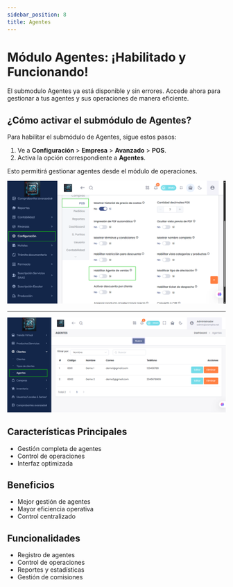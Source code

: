 ```yaml
---
sidebar_position: 8
title: Agentes
---
```


# Módulo Agentes: ¡Habilitado y Funcionando!

El submodulo  Agentes ya está disponible y sin errores. Accede ahora para gestionar a tus agentes y sus operaciones de manera eficiente.

## ¿Cómo activar el submódulo de Agentes?

Para habilitar el submódulo de Agentes, sigue estos pasos:

1. Ve a **Configuración** > **Empresa** > **Avanzado** > **POS**.
2. Activa la opción correspondiente a **Agentes**.

Esto permitirá gestionar agentes desde el módulo de operaciones.

![Ruta de activación](img/ruta-activacion-agentes.png)

---


![Opción de agentes](img/opcion-agentes-pos.png)



## Características Principales

- Gestión completa de agentes
- Control de operaciones
- Interfaz optimizada

## Beneficios

- Mejor gestión de agentes
- Mayor eficiencia operativa
- Control centralizado

## Funcionalidades

- Registro de agentes
- Control de operaciones
- Reportes y estadísticas
- Gestión de comisiones 